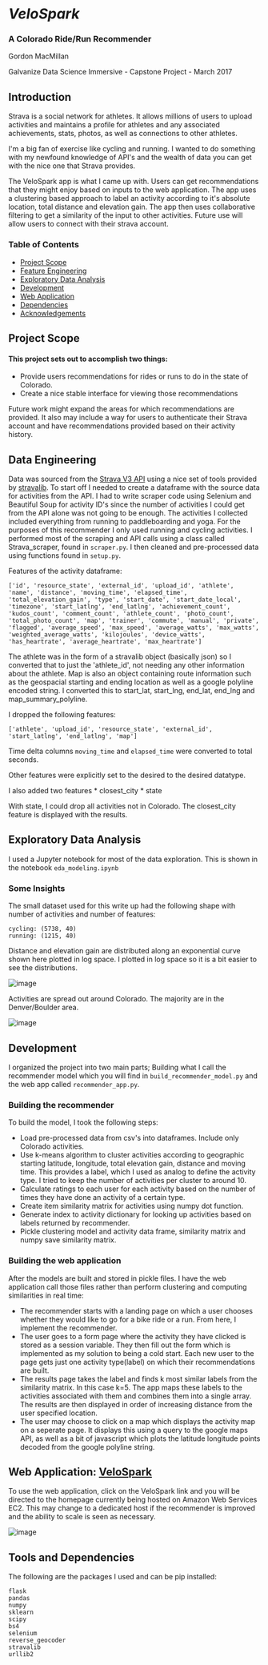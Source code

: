 # *VeloSpark*

### A Colorado Ride/Run Recommender

Gordon MacMillan

Galvanize Data Science Immersive - Capstone Project - March 2017

## Introduction

Strava is a social network for athletes. It allows millions of users to upload activities and maintains a profile for athletes and any associated achievements, stats, photos, as well as connections to other athletes.

I'm a big fan of exercise like cycling and running. I wanted to do something with my newfound knowledge of API's and the wealth of data you can get with the nice one that Strava provides.

The VeloSpark app is what I came up with. Users can get recommendations that they might enjoy based on inputs to the web application. The app uses a clustering based approach to label an activity according to it's absolute location, total distance and elevation gain. The app then uses collaborative filtering to get a similarity of the input to other activities. Future use will allow users to connect with their strava account.

### Table of Contents
* [Project Scope](#h1)
* [Feature Engineering](#h2)
* [Exploratory Data Analysis](#h3)
* [Development](#h4)
* [Web Application](#h5)
* [Dependencies](#h6)
* [Acknowledgements](#h7)

## <a id="h1"></a> Project Scope

#### This project sets out to accomplish two things:
*   Provide users recommendations for rides or runs to do in the state of Colorado.
*   Create a nice stable interface for viewing those recommendations

Future work might expand the areas for which recommendations are provided. It also may include a way for users to authenticate their Strava account and have recommendations provided based on their activity history.

## <a id="h2"></a> Data Engineering

Data was sourced from the [Strava V3 API](http://strava.github.io/api/) using a nice set of tools provided by [stravalib](http://pythonhosted.org/stravalib/). To start off I needed to create a dataframe with the source data for activities from the API. I had to write scraper code using Selenium and Beautiful Soup for activity ID's since the number of activities I could get from the API alone was not going to be enough. The activities I collected included everything from running to paddleboarding and yoga. For the purposes of this recommender I only used running and cycling activities. I performed most of the scraping and API calls using a class called Strava_scraper, found in `scraper.py`. I then cleaned and pre-processed data using functions found in `setup.py`.

Features of the activity dataframe:

    ['id', 'resource_state', 'external_id', 'upload_id', 'athlete', 'name', 'distance', 'moving_time', 'elapsed_time', 'total_elevation_gain', 'type', 'start_date', 'start_date_local', 'timezone', 'start_latlng', 'end_latlng', 'achievement_count', 'kudos_count', 'comment_count', 'athlete_count', 'photo_count', 'total_photo_count', 'map', 'trainer', 'commute', 'manual', 'private', 'flagged', 'average_speed', 'max_speed', 'average_watts', 'max_watts', 'weighted_average_watts', 'kilojoules', 'device_watts', 'has_heartrate', 'average_heartrate', 'max_heartrate']

The athlete was in the form of a stravalib object (basically json) so I converted that to just the 'athlete_id', not needing any other information about the athlete. Map is also an object containing route information such as the geospacial starting and ending location as well as a google polyline encoded string. I converted this to start_lat, start_lng, end_lat, end_lng and map_summary_polyline.

I dropped the following features:

    ['athlete', 'upload_id', 'resource_state', 'external_id', 'start_latlng', 'end_latlng', 'map']

Time delta columns `moving_time` and `elapsed_time` were converted to total seconds.

Other features were explicitly set to the desired to the desired datatype.

I also added two features
    * closest_city
    * state

With state, I could drop all activities not in Colorado. The closest_city feature is displayed with the results.


## <a id="h3"></a> Exploratory Data Analysis

I used a Jupyter notebook for most of the data exploration. This is shown in the notebook `eda_modeling.ipynb`

### Some Insights
The small dataset used for this write up had the following shape with number of activities and number of features:

    cycling: (5738, 40)
    running: (1215, 40)

Distance and elevation gain are distributed along an exponential curve shown here plotted in log space. I plotted in log space so it is a bit easier to see the distributions.

![image](web_app/static/images/Distribution.png)

Activities are spread out around Colorado. The majority are in the Denver/Boulder area.  

![image](web_app/static/images/Activity_distributions.png)

## <a id="h4"></a> Development

I organized the project into two main parts; Building what I call the recommender model which you will find in `build_recommender_model.py` and the web app called `recommender_app.py`.

### Building the recommender
To build the model, I took the following steps:
* Load pre-processed data from csv's into dataframes. Include only Colorado activities.
* Use k-means algorithm to cluster activities according to geographic starting latitude, longitude, total elevation gain, distance and moving time. This provides a label, which I used as analog to define the activity type. I tried to keep the number of activities per cluster to around 10.
* Calculate ratings to each user for each activity based on the number of times they have done an activity of a certain type.
* Create item similarity matrix for activities using numpy dot function.
* Generate index to activity dictionary for looking up activities based on labels returned by recommender.
* Pickle clustering model and activity data frame, similarity matrix and numpy save similarity matrix.

### Building the web application
After the models are built and stored in pickle files. I have the web application call those files rather than perform clustering and computing similarities in real time:
* The recommender starts with a landing page on which a user chooses whether they would like to go for a bike ride or a run. From here, I implement the recommender.
* The user goes to a form page where the activity they have clicked is stored as a session variable. They then fill out the form which is implemented as my solution to being a cold start. Each new user to the page gets just one activity type(label) on which their recommendations are built.
* The results page takes the label and finds k most similar labels from the similarity matrix. In this case k=5. The app maps these labels to the activities associated with them and combines them into a single array. The results are then displayed in order of increasing distance from the user specified location.
* The user may choose to click on a map which displays the activity map on a seperate page. It displays this using a query to the google maps API, as well as a bit of javascript which plots the latitude longitude points decoded from the google polyline string.

## <a id="h5"></a> Web Application: [VeloSpark](http://ec2-54-234-99-142.compute-1.amazonaws.com:8080)

To use the web application, click on the VeloSpark link and you will be directed to the homepage currently being hosted on Amazon Web Services EC2. This may change to a dedicated host if the recommender is improved and the ability to scale is seen as necessary.

![image](web_app/static/images/Homepage.png)

## <a id="h6"></a> Tools and Dependencies
The following are the packages I used and can be pip installed:

    flask
    pandas
    numpy
    sklearn
    scipy
    bs4
    selenium
    reverse_geocoder
    stravalib
    urllib2
